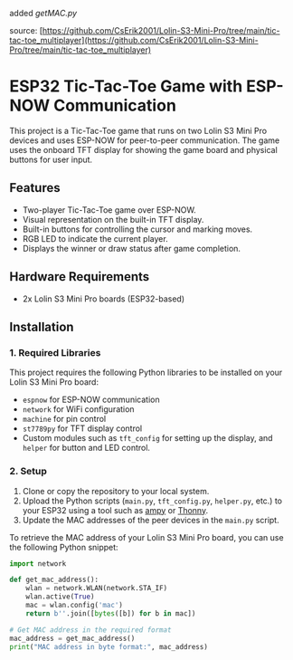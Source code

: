 added *getMAC.py*

source: [https://github.com/CsErik2001/Lolin-S3-Mini-Pro/tree/main/tic-tac-toe_multiplayer](https://github.com/CsErik2001/Lolin-S3-Mini-Pro/tree/main/tic-tac-toe_multiplayer)

# ESP32 Tic-Tac-Toe Game with ESP-NOW Communication

This project is a Tic-Tac-Toe game that runs on two Lolin S3 Mini Pro devices and uses ESP-NOW for peer-to-peer communication. The game uses the onboard TFT display for showing the game board and physical buttons for user input.

## Features

- Two-player Tic-Tac-Toe game over ESP-NOW.
- Visual representation on the built-in TFT display.
- Built-in buttons for controlling the cursor and marking moves.
- RGB LED to indicate the current player.
- Displays the winner or draw status after game completion.

## Hardware Requirements

- 2x Lolin S3 Mini Pro boards (ESP32-based)

## Installation

### 1. Required Libraries

This project requires the following Python libraries to be installed on your Lolin S3 Mini Pro board:

- `espnow` for ESP-NOW communication
- `network` for WiFi configuration
- `machine` for pin control
- `st7789py` for TFT display control
- Custom modules such as `tft_config` for setting up the display, and `helper` for button and LED control.

### 2. Setup

1. Clone or copy the repository to your local system.
2. Upload the Python scripts (`main.py`, `tft_config.py`, `helper.py`, etc.) to your ESP32 using a tool such as [ampy](https://github.com/scientifichackers/ampy) or [Thonny](https://thonny.org/).
3. Update the MAC addresses of the peer devices in the `main.py` script.

To retrieve the MAC address of your Lolin S3 Mini Pro board, you can use the following Python snippet:


```python
import network

def get_mac_address():
    wlan = network.WLAN(network.STA_IF)
    wlan.active(True)
    mac = wlan.config('mac')
    return b''.join([bytes([b]) for b in mac])

# Get MAC address in the required format
mac_address = get_mac_address()
print("MAC address in byte format:", mac_address)
```
